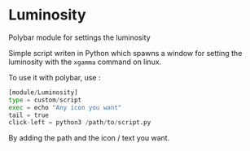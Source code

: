 # Luminosity
Polybar module for settings the luminosity

Simple script writen in Python which spawns a window for setting the luminosity with the `xgamma` command on linux.

To use it with polybar, use :
```python
[module/Luminosity]
type = custom/script
exec = echo "Any icon you want"
tail = true
click-left = python3 /path/to/script.py
```

By adding the path and the icon / text you want.
